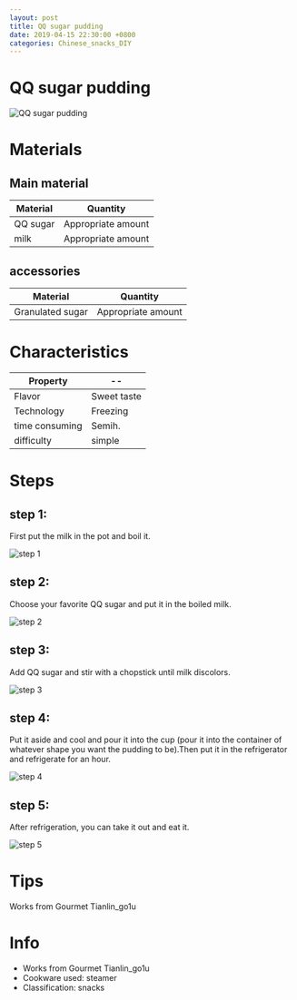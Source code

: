 ```yaml
---
layout: post
title: QQ sugar pudding
date: 2019-04-15 22:30:00 +0800
categories: Chinese_snacks_DIY
---
```


# QQ sugar pudding

![QQ sugar pudding]({{site.baseurl}}/img/451141/451141.jpg)

# Materials


## Main material

Material|Quantity
--|--
QQ sugar|Appropriate amount
milk|Appropriate amount

## accessories

Material|Quantity
--|--
Granulated sugar|Appropriate amount

# Characteristics

Property|--
--|--
Flavor|Sweet taste
Technology|Freezing
time consuming|Semih.
difficulty|simple

# Steps

## step 1:

First put the milk in the pot and boil it.

![step 1]({{site.baseurl}}/img/451141/1.jpg)

## step 2:

Choose your favorite QQ sugar and put it in the boiled milk.

![step 2]({{site.baseurl}}/img/451141/2.jpg)

## step 3:

Add QQ sugar and stir with a chopstick until milk discolors.

![step 3]({{site.baseurl}}/img/451141/3.jpg)

## step 4:

Put it aside and cool and pour it into the cup (pour it into the container of whatever shape you want the pudding to be).Then put it in the refrigerator and refrigerate for an hour.

![step 4]({{site.baseurl}}/img/451141/4.jpg)

## step 5:

After refrigeration, you can take it out and eat it.

![step 5]({{site.baseurl}}/img/451141/5.jpg)

# Tips

Works from Gourmet Tianlin_go1u

# Info

- Works from Gourmet Tianlin_go1u
- Cookware used: steamer
- Classification: snacks
